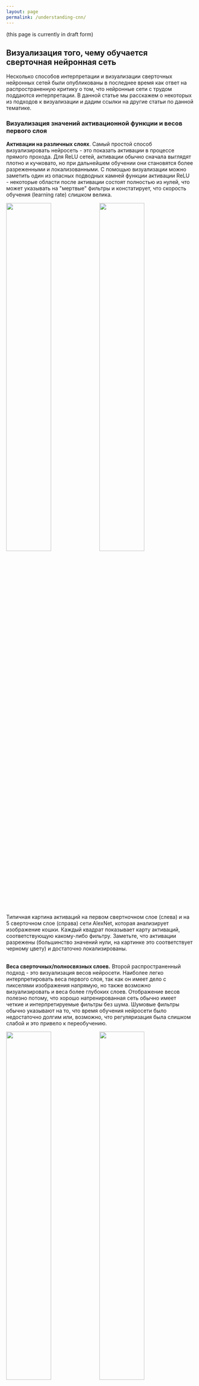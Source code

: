 ```yaml
---
layout: page
permalink: /understanding-cnn/
---
```


<a name='vis'></a>

(this page is currently in draft form)

## Визуализация того, чему обучается сверточная нейронная сеть

Несколько способов интерпретации и визуализации сверточных нейронных сетей были опубликованы в последнее время как ответ на распространенную критику о том, что нейронные сети с трудом поддаются интерпретации. В данной статье мы расскажем о некоторых из подходов к визуализации и дадим ссылки на другие статьи по данной тематике.

### Визуализация значений активационной функции и весов первого слоя

**Активации на различных слоях**. Самый простой способ визуализировать нейросеть - это показать активации в процессе прямого прохода. Для ReLU сетей, активации обычно сначала выглядят плотно и кучковато, но при дальнейшем обучении они становятся более разреженными и локализованными. С помощью визуализации можно заметить один из опасных подводных камней функции активации ReLU - некоторые области после активации состоят полностью из нулей, что может указывать на "мертвые" фильтры и констатирует, что скорость обучения (learning rate) слишком велика.

<div class="fig figcenter fighighlight">
  <img src="/assets/cnnvis/act1.jpeg" width="49%">
  <img src="/assets/cnnvis/act2.jpeg" width="49%">
  <div class="figcaption">
    Типичная картина активаций на первом свертночном слое (слева) и на 5 сверточном слое (справа) сети AlexNet, которая анализирует изображение кошки. Каждый квадрат показывает карту активаций, соответствующую какому-либо фильтру. Заметьте, что активации разрежены (большинство значений нули, на картинке это соответствует черному цвету) и достаточно локализированы.
  </div>
</div> <br>


**Веса сверточных/полносвязных слоев.** Второй распространенный подход - это визуализация весов нейросети. Наиболее легко интерпретировать веса первого слоя, так как он имеет дело с пикселями изображения напрямую, но также возможно визуализировать и веса более глубоких слоев. Отображение весов полезно потому, что хорошо натренированная сеть обычно имеет четкие и интерпретируемые фильтры без шума. Шумовые фильтры обычно указывают на то, что время обучения нейросети было недостаточно долгим или, возможно, что регуляризация была слишком слабой и это привело к переобучению.

<div class="fig figcenter fighighlight">
  <img src="/assets/cnnvis/filt1.jpeg" width="49%">
  <img src="/assets/cnnvis/filt2.jpeg" width="49%">
  <div class="figcaption">
    Типичное изображение фильтров первого сверточного слоя (слева) и второго сверточного слоя (справа) в полностью обученной сети AlexNet. Заметьте, что веса первого уровня выглядят четко и гладко, указывая на то, что обучение нейронной сети сошлось к довольно оптимальному решению. Цветные и черно-белые признаки кластеризованы, потому что AlexNet содержить два отдельных потока обработки изображения и очевидное следствие данной архитектуры, что один поток учится выделять частовстречаемые черно-белые признаки, а второй поток выучивает редковстречающиеся цветные признаки. Веса второго сверточного слоя не совсем интерпретируемы, но очевидно, что изображения являются четкими и гладкими, без шума.
  </div>
</div> <br>


### Поиск изображений, которые максимально активируют разные нейроны

Другим подходом к визуализации сверточной нейросети является поиск характерных изображений в большом корпусе. Для этого все изображения из набор прогоняются через нейронную сеть и отслеживаются картинки, которые максимально активируют тот или иной нейрон. Затем можно отобразить соответствующие изображения и понять, за какой шаблон отвечает данный нейрон. Пример такой визуализации можно найти в [Rich feature hierarchies for accurate object detection and semantic segmentation](http://arxiv.org/abs/1311.2524) за авторством Ross Girshick et al.:

<div class="fig figcenter fighighlight">
  <img src="/assets/cnnvis/pool5max.jpeg" width="100%">
  <div class="figcaption">
    Изображения, которые имеют наибольшие значения функции активации для некоторых нейронов в 5 сверточном слое (после пуллинга) в AlexNet. Белым указаны конкретные значения функции активации. (Кстати, заметьте, что нейроны в пуллинге 5 сверточного слоя несут сигнал с довольной большой части исходного изображения!). Также можно заметить, что некоторые нейроны отвечают за торсовую часть тела, текст или специлазированные шаблоны. 
  </div>
</div> <br>


Одной из проблем данного подхода является то, что сами ReLU нейроны не несут в себе определенного семантического значения. Напротив, лучше думать о нескольких ReLU нейронах как о базисных векторах в некотором пространстве, которое содержит кусочки изображения. Другими словами, данная визуализация показывает кусочки, которые находятся на границе некоторого многообразия представлений, в то время как координатные оси отвечают за веса, соответствующие конкретным фильтрам. Такой же вывод можно сделать из факта, что нейроны в сверточной нейросети линейно преобразуют входное пространство, поэтому любое вращение данного пространства не меняет ничего. Данный аспект был детально изучен в [Intriguing properties of neural networks](http://arxiv.org/abs/1312.6199) за автороством Szegedy et al., где авторы сделали похожую визуализацию в пространстве представлений. 

### Визуализация дескрипторов картинок с помощью t-SNE

Сверточные нейронные сети могут быть интерпретированы как пошаговая трансформация исходного изображения в векторное представление, в котором далее классы могут быть разделены линейным классификатором. Мы можем понять общую идею устройства данного пространства путем вложения его в двумерное, где итоговые двумерные представления изображений имеют примерно похожие попарные расстояния, что и в исходном пространстве. Существует много методов понижения размерности, реализующих идею сохранения попарных расстояний и наиболее популярным является [t-SNE](http://lvdmaaten.github.io/tsne/), результаты которого очень хорошо подходят для визуализации

Чтобы снизить размерность, мы берем набор изображений и используем сверточную сеть для извлечения векторных представлений (например в AlexNet это 4096-мерный вектор со слоя, прямо перед линейным классификатором, и, что наиболее важно, после применения активационной функции ReLU). Затем мы можем применить t-SNE и получить двумерный вектор для каждого изображения. И затем отобразим изображения на координатной плоскости: 

<div class="fig figcenter fighighlight">
  <img src="/assets/cnnvis/tsne.jpeg" width="100%">
  <div class="figcaption">
    t-SNE представление набора изображений, основанное на их CNN-дескрипторах. Картинки, расположенные рядом, также близки в исходном пространстве 4096-мерных дескрипторов, что означает что сверточная сеть считает их похожими. Заметьте, что близость в пространстве чаще означает совпадающий класс или похожесть по смыслу, чем основанную на похожести пикселей или цветовой палитры. Подробнее о принципе работы данной визуализации можно почитать в <a href="http://cs.stanford.edu/people/karpathy/cnnembed/">t-SNE visualization of CNN codes</a>.
  </div>
</div> <br>

### Закрашивание определенных частей изображения

Предположим, что сверточная сеть классифицирует изображение собаки. Но как мы можем быть уверены, что модель действительно распознает на картинке собаку, а не извлекает данную информацию из контекста и заднего фона? Одним способом определить, из какой части изображения нейросеть извлекает сигнал является построение графика вероятности, что на картинке изображена собака, в зависимости от позиции закрашиваемого кусочка. Мы просто можем пройтись окном по изображению, обнулять все пиксели, попавшие в окно и затем анализировать вероятность правильного решения. Это может быть изображено как двумерная тепловая карта. Данный подход был использовать в статье Matthew Zeiler [Visualizing and Understanding Convolutional Networks](http://arxiv.org/abs/1311.2901):

<div class="fig figcenter fighighlight">
  <img src="/assets/cnnvis/occlude.jpeg" width="100%">
  <div class="figcaption">
    Сверху изображены три входных картинки. Закрашиваемый кусочек показан серым цветом. В процессе перемещения закрашивающего окна по изображению, мы записывали вероятность правильного класса и затем отобразили это на тепловой карте (расположено под каждым изображением). Например, мы видим, что на самом левом изображении вероятность того, что на картинке изображен шпиц падает, когда закрашивающее окно накрывает морду собаки. Это дает нам некоторую степень уверенности в том, что морда собаки несет основной сигнал для точной классификации. Напротив, закрашивание других частей изображения не оказывает большого влияния на выход модели. 
  </div>
</div> <br>

### Визуализация градиентов

**Data Gradient**.

[Deep Inside Convolutional Networks: Visualising Image Classification Models and Saliency Maps](http://arxiv.org/abs/1312.6034)

**DeconvNet**.

[Visualizing and Understanding Convolutional Networks](http://arxiv.org/abs/1311.2901)

**Guided Backpropagation**.

[Striving for Simplicity: The All Convolutional Net](http://arxiv.org/abs/1412.6806)

### Восстановление исходных изображений из дескрипторов

[Understanding Deep Image Representations by Inverting Them](http://arxiv.org/abs/1412.0035)

### Сохраняют ли нейросети пространственную информацию?

[Do ConvNets Learn Correspondence?](http://papers.nips.cc/paper/5420-do-convnets-learn-correspondence.pdf) (короче: да)

### Построение графика качества, как функции атрибутов изображения

[ImageNet Large Scale Visual Recognition Challenge](http://arxiv.org/abs/1409.0575)

## Обман свертночных сетей

[Explaining and Harnessing Adversarial Examples](http://arxiv.org/abs/1412.6572)

## Сравнение свертночных сетей и людей-ассессоров

[What I learned from competing against a ConvNet on ImageNet](http://karpathy.github.io/2014/09/02/what-i-learned-from-competing-against-a-convnet-on-imagenet/)
